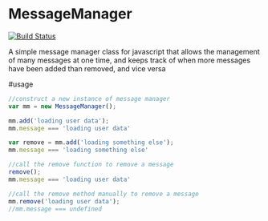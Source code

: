 # MessageManager
[![Build Status](https://travis-ci.org/TwitchBronBron/MessageManager.svg?branch=master)](https://travis-ci.org/TwitchBronBron/MessageManager)

A simple message manager class for javascript that allows the management of many messages at one time, and keeps track of when more messages have been added than removed, and vice versa

#usage
```javascript
//construct a new instance of message manager
var mm = new MessageManager();

mm.add('loading user data');
mm.message === 'loading user data'

var remove = mm.add('loading something else');
mm.message === 'loading something else'

//call the remove function to remove a message
remove();
mm.message === 'loading user data'

//call the remove method manually to remove a message
mm.remove('loading user data');
//mm.message === undefined
```

